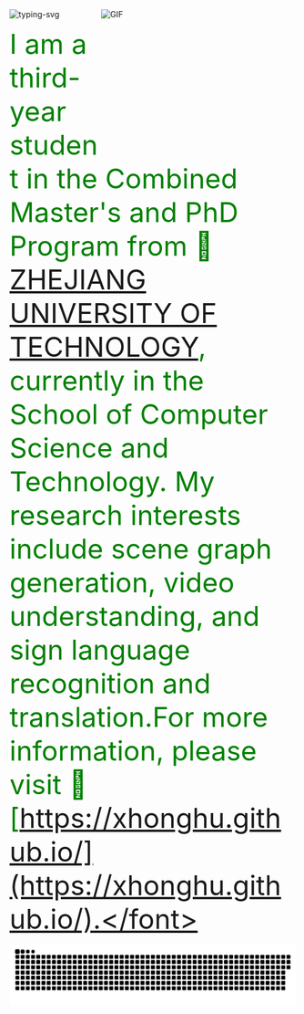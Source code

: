 <img src="https://readme-typing-svg.herokuapp.com?font=Fira+Code&weight=900&duration=5002&pause=1000&color=F78CDF&width=435&lines=%F0%9F%91%8BHi%EF%BC%8CI+am+Hong-Xiang+Hu." alt="typing-svg">

<img align="right" alt="GIF" src="https://github.com/abhisheknaiidu/abhisheknaiidu/blob/master/code.gif?raw=true" width="343" height="220" title="Do what you like, and do it best!">

<font color=green size=40> I am a third-year student in the Combined Master's and PhD Program from :school:[ZHEJIANG UNIVERSITY OF TECHNOLOGY](https://www.zjut.edu.cn/), currently in the School of Computer Science and Technology. My research interests include scene graph generation, video understanding, and sign language recognition and translation.For more information, please visit :information_desk_person:[https://xhonghu.github.io/](https://xhonghu.github.io/).</font>

<div align="center"><img src="https://raw.githubusercontent.com/Achuan-2/Achuan-2/main/assets/github-contribution-grid-snake.svg" ></div>
